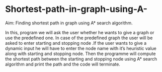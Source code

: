# Shortest-path-in-graph-using-A-
Aim: Finding shortest path in graph using A* search algorithm.

In this, program we will ask the user whether he wants to give a graph or use the predefined one. In case of the predefined graph the user will be asked to enter starting and stopping node .If the user wants to give a dynamic input he will have to enter the node name with it’s heuristic value along with starting and stopping node. Then the programme will compute the shortest path between the starting and stopping node using A* search algorithm and print the path and the code will terminate.
